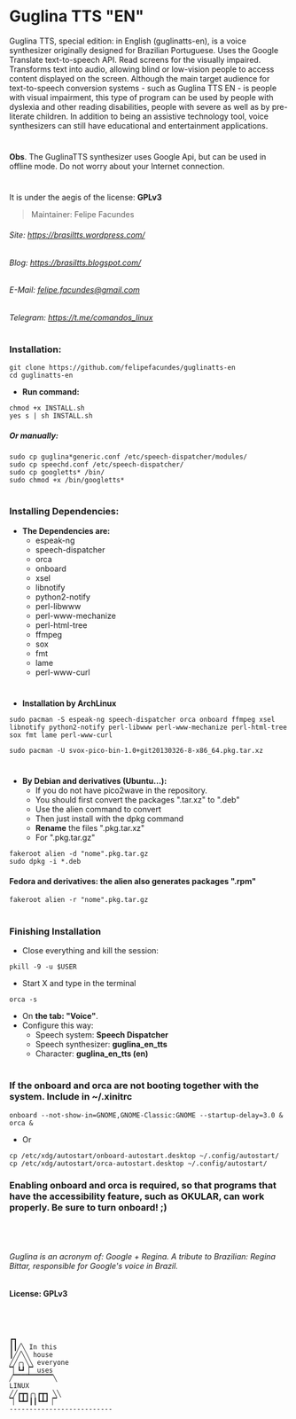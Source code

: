 # Guglina TTS "EN"

Guglina TTS, special edition: in English (guglinatts-en), is a voice synthesizer originally designed for Brazilian Portuguese. Uses the Google Translate text-to-speech API. Read screens for the visually impaired. Transforms text into audio, allowing blind or low-vision people to access content displayed on the screen. Although the main target audience for text-to-speech conversion systems - such as Guglina TTS EN - is people with visual impairment, this type of program can be used by people with dyslexia and other reading disabilities, people with severe as well as by pre-literate children. In addition to being an assistive technology tool, voice synthesizers can still have educational and entertainment applications.
#

**Obs**. The GuglinaTTS synthesizer uses Google Api, but can be used in offline mode. Do not worry about your Internet connection.
#

It is under the aegis of the license: **GPLv3**

> Maintainer: Felipe Facundes
###### Site: https://brasiltts.wordpress.com/
###### Blog: https://brasiltts.blogspot.com/
###### E-Mail: felipe.facundes@gmail.com
###### Telegram: https://t.me/comandos_linux
#
### Installation:

    git clone https://github.com/felipefacundes/guglinatts-en
    cd guglinatts-en
    
- **Run command:**

```
chmod +x INSTALL.sh
yes s | sh INSTALL.sh
```

##### Or manually:

``` 
sudo cp guglina*generic.conf /etc/speech-dispatcher/modules/
sudo cp speechd.conf /etc/speech-dispatcher/
sudo cp googletts* /bin/
sudo chmod +x /bin/googletts*
```

#
### Installing Dependencies:

- **The Dependencies are:**
  - espeak-ng
  - speech-dispatcher
  - orca
  - onboard
  - xsel 
  - libnotify 
  - python2-notify 
  - perl-libwww 
  - perl-www-mechanize 
  - perl-html-tree
  - ffmpeg
  - sox 
  - fmt 
  - lame 
  - perl-www-curl

#
- **Installation by ArchLinux**

```
sudo pacman -S espeak-ng speech-dispatcher orca onboard ffmpeg xsel libnotify python2-notify perl-libwww perl-www-mechanize perl-html-tree sox fmt lame perl-www-curl
```

```
sudo pacman -U svox-pico-bin-1.0+git20130326-8-x86_64.pkg.tar.xz
```

#
- **By Debian and derivatives (Ubuntu...):**
  - If you do not have pico2wave in the repository.
  - You should first convert the packages ".tar.xz" to ".deb"
  - Use the alien command to convert
  - Then just install with the dpkg command
  - **Rename** the files ".pkg.tar.xz"
  - For ".pkg.tar.gz"

```
fakeroot alien -d "nome".pkg.tar.gz
sudo dpkg -i *.deb
```

#### Fedora and derivatives: the alien also generates packages ".rpm"
    fakeroot alien -r "nome".pkg.tar.gz

#
### Finishing Installation

- Close everything and kill the session:

```
pkill -9 -u $USER
```

- Start X and type in the terminal

```
orca -s
```

- On **the tab: "Voice"**.
- Configure this way:
  - Speech system: **Speech Dispatcher**
  - Speech synthesizer: **guglina_en_tts**
  - Character: **guglina_en_tts (en)**

#
### If the onboard and orca are not booting together with the system. Include in ~/.xinitrc

``` 
onboard --not-show-in=GNOME,GNOME-Classic:GNOME --startup-delay=3.0 &
orca &
```     

- Or

``` 
cp /etc/xdg/autostart/onboard-autostart.desktop ~/.config/autostart/
cp /etc/xdg/autostart/orca-autostart.desktop ~/.config/autostart/
```

### Enabling onboard and orca is required, so that programs that have the accessibility feature, such as OKULAR, can work properly. Be sure to turn onboard! ;) ###

<br></br>

###### Guglina is an acronym of: Google + Regina. A tribute to Brazilian: Regina Bittar, responsible for Google's voice in Brazil.
#### License: GPLv3 ####

<br></br>

```
┏┓
┃┃╱╲ In this
┃╱╱╲╲ house
╱╱╭╮╲╲ everyone
▔▏┗┛▕▔ uses
╱▔▔▔▔▔▔▔▔▔▔╲
LINUX
╱╱┏┳┓╭╮┏┳┓ ╲╲
▔▏┗┻┛┃┃┗┻┛▕▔
--------------------------
```
